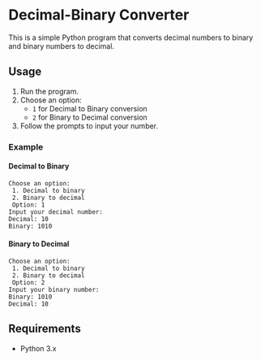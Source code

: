 # Decimal-Binary Converter

This is a simple Python program that converts decimal numbers to binary and binary numbers to decimal.

## Usage

1. Run the program.
2. Choose an option:
    - `1` for Decimal to Binary conversion
    - `2` for Binary to Decimal conversion
3. Follow the prompts to input your number.

### Example

#### Decimal to Binary
```
Choose an option: 
 1. Decimal to binary 
 2. Binary to decimal
 Option: 1
Input your decimal number:
Decimal: 10
Binary: 1010
```

#### Binary to Decimal
```
Choose an option: 
 1. Decimal to binary 
 2. Binary to decimal
 Option: 2
Input your binary number:
Binary: 1010
Decimal: 10
```

## Requirements

- Python 3.x

